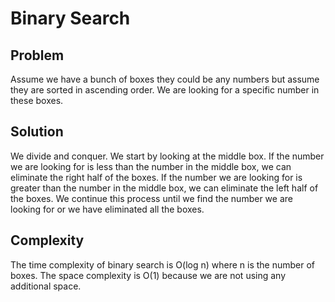 # Binary Search

## Problem

Assume we have a bunch of boxes they could be any numbers but assume they are sorted in ascending order. We are looking for a specific number in these boxes.

## Solution

We divide and conquer. We start by looking at the middle box. If the number we are looking for is less than the number in the middle box, we can eliminate the right half of the boxes. If the number we are looking for is greater than the number in the middle box, we can eliminate the left half of the boxes. We continue this process until we find the number we are looking for or we have eliminated all the boxes.

## Complexity

The time complexity of binary search is O(log n) where n is the number of boxes. The space complexity is O(1) because we are not using any additional space.
